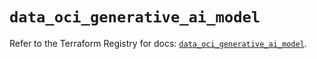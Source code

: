 # `data_oci_generative_ai_model`

Refer to the Terraform Registry for docs: [`data_oci_generative_ai_model`](https://registry.terraform.io/providers/hashicorp/oci/7.19.0/docs/data-sources/generative_ai_model).
